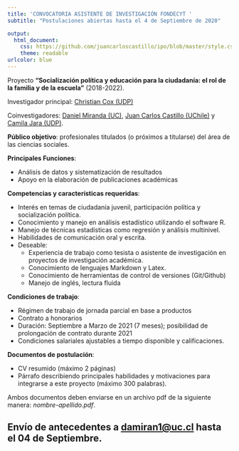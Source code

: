 ```yaml
---
title: 'CONVOCATORIA ASISTENTE DE INVESTIGACIÓN FONDECYT '
subtitle: "Postulaciones abiertas hasta el 4 de Septiembre de 2020"

output:
  html_document:
    css: https://github.com/juancarloscastillo/ipo/blob/master/style.css
    theme: readable
urlcolor: blue
---
```


Proyecto **“Socialización política y educación para la ciudadanía: el rol de la familia y de la escuela”** (2018-2022).

Investigador principal: [Christian Cox (UDP)](http://cpce.udp.cl/director-ejecutivo-del-centro-de-politicas-comparadas-de-educacion/)

Coinvestigadores: [Daniel Miranda (UC)](https://www.mideuc.cl/investigacion/equipo-de-trabajo/daniel-miranda/), [Juan Carlos Castillo (UChile)](https://juancarloscastillo.github.io/jc-castillo/) y [Camila Jara (UDP)](https://liderazgoeducativo.udp.cl/equipo/camila-jara/).

**Público objetivo**: profesionales titulados (o próximos a titularse) del área de las ciencias sociales.

**Principales Funciones**:

- Análisis de datos y sistematización de resultados
- Apoyo en la elaboración de publicaciones académicas

**Competencias y características requeridas**:

- Interés en temas de ciudadanía juvenil, participación política y socialización política.
- Conocimiento y manejo en análisis estadístico utilizando el software R.
- Manejo de técnicas estadísticas como regresión y análisis multinivel.
- Habilidades de comunicación oral y escrita.
- Deseable:
  - Experiencia de trabajo como tesista o asistente de investigación en proyectos de investigación académica.
  - Conocimiento de lenguajes Markdown y Latex.
  - Conocimiento de herramientas de control de versiones (Git/Github)
  - Manejo de inglés, lectura fluida

**Condiciones de trabajo**:

- Régimen de trabajo de jornada parcial en base a productos
- Contrato a honorarios
- Duración: Septiembre a Marzo de 2021 (7 meses); posibilidad de prolongación de contrato durante 2021
- Condiciones salariales ajustables a tiempo disponible y calificaciones.

**Documentos de postulación**:

- CV resumido (máximo 2 páginas)
- Párrafo describiendo principales habilidades y motivaciones para integrarse a este proyecto (máximo 300 palabras).

Ambos documentos deben enviarse en un archivo pdf de la siguiente manera: _nombre-apellido.pdf_.


## Envío de antecedentes a damiran1@uc.cl hasta el **04 de Septiembre**.
